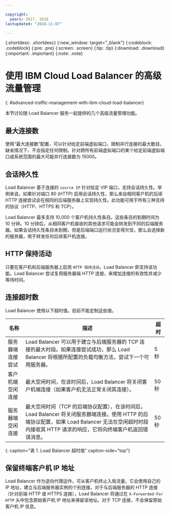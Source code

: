 ```yaml
---

copyright:
  years: 2017, 2018
lastupdated: "2018-11-07"

---
```


{:shortdesc: .shortdesc}
{:new_window: target="_blank"}
{:codeblock: .codeblock}
{:pre: .pre}
{:screen: .screen}
{:tip: .tip}
{:download: .download}
{:important: .important}
{:note: .note}

# 使用 IBM Cloud Load Balancer 的高级流量管理
{: #advanced-traffic-management-with-ibm-cloud-load-balancer}

本节讨论随 Load Balancer 服务一起提供的几个高级流量管理功能。

## 最大连接数

使用“最大连接数”配置，可以针对给定前端虚拟端口，限制并行连接的最大数目。缺省情况下，不会指定任何限制。针对跨所有前端虚拟端口的某个给定前端虚拟端口或系统范围的最大可能并行连接数为 15000。  

## 会话持久性

Load Balancer 基于连接的 `source IP` 针对给定 VIP 端口，支持会话持久性。举例来说，如果针对端口 80 (HTTP) 启用会话持久性，那么来自相同客户机的后续 HTTP 连接尝试会在相同的后端服务器上实现持久性。此功能可用于所有三种支持的协议（HTTP、HTTPS 和 TCP）。

Load Balancer 最多支持 10,000 个客户机持久性条目。这些条目的到期时间为 10 分钟。10 分钟后，从相同客户机接收的其他请求可能会转发到不同的后端服务器。如果会话持久性条目未到期，但是后端端口运行状况变得欠佳，那么会选择新的服务器，用于转发任何后续客户机连接。  

## HTTP 保持活动
只要在客户机和后端服务器上启用 `HTTP 保持活动`，Load Balancer 即支持该功能。Load Balancer 尝试复用服务器端 HTTP 连接，来增加连接的有效性并减少等待时间。

## 连接超时数
Load Balancer 使用以下超时值。目前不能定制这些值。

|名称 |描述 |超时 |                                                                                              
| ------------------------------------------ | --------------------------------------------------- | ------------------- |
|服务器端连接尝试   |Load Balancer 可以用于建立与后端服务器的 TCP 连接的最大时段。如果连接尝试成功，那么 Load Balancer 将根据所配置的负载均衡方法，尝试下一个可用服务器。|5 秒   |
|客户机端空闲连接  |最大空闲时间，在该时间后，Load Balancer 将关闭客户机端连接（如果客户机无法正常关闭其连接）。|50 秒  |
|服务器端空闲连接  |最大空闲时间（TCP 的后端协议配置），在该时间后，Load Balancer 将关闭服务器端连接。使用 HTTP 的后端协议配置，如果 Load Balancer 无法在空闲超时时段内接收其 HTTP 请求的响应，它将向终端客户机返回错误消息。 |50 秒  |
{: caption="表 1. Load Balancer 超时值" caption-side="top"} 

## 保留终端客户机 IP 地址 

Load Balancer 作为逆向代理运作，可从客户机终止入局流量。它会使用自己的 IP 地址，建立与后端服务器实例的个别连接。对于与后端服务器的 HTTP 连接（针对前端 HTTP 或 HTTPS 连接），Load Balancer 将通过在 `X-Forwarded-For HTTP` 头中包含原始客户机 IP 地址来保留该地址。对于 TCP 连接，不会保留原始客户机 IP 信息。
